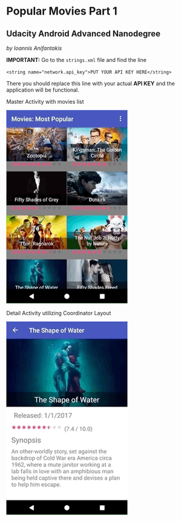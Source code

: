 # Popular Movies Part 1
## Udacity Android Advanced Nanodegree
*by Ioannis Anifantakis*

**IMPORTANT:**
Go to the `strings.xml` file and find the line

`<string name="network.api_key">PUT YOUR API KEY HERE</string>`

There you should replace this line with your actual **API KEY** and the application will be functional.

Master Activity with movies list

![Master Activity](https://raw.githubusercontent.com/test2209/assets-udacity-and/master/project-1-popular-movies-1/review-2.gif)


Detail Activity utilizing Coordinator Layout

![Detail Activity](https://raw.githubusercontent.com/test2209/assets-udacity-and/master/project-1-popular-movies-1/review-1.gif)